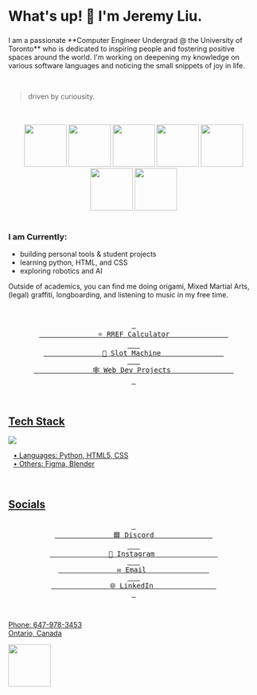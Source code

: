 <h1 style="font-size=1rem" align="left">What's up! 🤙 I'm Jeremy Liu.</h1>

###
<p align="left">I am a passionate **Computer Engineer Undergrad @ the University of Toronto** who is dedicated to inspiring people and fostering positive spaces around the world. I'm working on deepening my knowledge on various software languages and noticing the small snippets of joy in life.</p>

<br>

> driven by curiousity.

<br>

<br>

<div align=center>
  <img height="85" src="https://media0.giphy.com/media/v1.Y2lkPTc5MGI3NjExdjE5dW43dmpnd3JjZWI1bTZqNzJuMnV5bHdvb3ljaGFtOGt1NnFoYiZlcD12MV9pbnRlcm5hbF9naWZfYnlfaWQmY3Q9Zw/3o6gDYNNm8a2hfzTNe/giphy.gif" />
  <img height="85" src="https://media.giphy.com/media/v1.Y2lkPTc5MGI3NjExNzBndHhrNDE3MWdzNnpra2dqYTNmbWhtbDQ0eWJoc3pwZW9ibXk1MCZlcD12MV9naWZzX3NlYXJjaCZjdD1n/Vnx2q8TqSgANO/giphy.gif" />
  <img height="85" src="https://media.giphy.com/media/v1.Y2lkPWVjZjA1ZTQ3bW5ibmltc3VyZ3U3Z3RicXI0aXRtZGN5ODJnZDdwcGw2bDd2ZGgxMiZlcD12MV9naWZzX3NlYXJjaCZjdD1n/5q0vuzuV8G1F5KkQR9/giphy.gif" />
  <img height="85" src="https://media4.giphy.com/media/v1.Y2lkPTc5MGI3NjExZ3F4eWpmZ3I0ZW82Nm0ydW9oc2t0N3J1Z201NTYwZ2JqankzZWRxcCZlcD12MV9pbnRlcm5hbF9naWZfYnlfaWQmY3Q9Zw/3o85xnzKRosimrkVCo/giphy.gif" />
  <img height="85" src="https://media.giphy.com/media/v1.Y2lkPWVjZjA1ZTQ3cW04OHh3ZDVwY2hoMHN0bmtoYXNsOTVrejZnN25yd29zZDkycGZyNiZlcD12MV9naWZzX3NlYXJjaCZjdD1n/Je7iCSTY30Q6MILJnq/giphy.gif" />
  <img height="85" src="https://media.giphy.com/media/v1.Y2lkPTc5MGI3NjExdDI0Z2xlaGJxem5jMXl4Nzl4dmN4aXU0b241OGZsbmlzYzM0cW9xMSZlcD12MV9naWZzX3NlYXJjaCZjdD1n/LiYRu84SSpX8yLBx4b/giphy.gif" />
  <img height="85" src="https://media2.giphy.com/media/v1.Y2lkPTc5MGI3NjExd2lnemxsc2Y2ZDZvZjV2bnAyc2l2MjE0ZXp4Z3Y1dXJoc3RieDlsdiZlcD12MV9pbnRlcm5hbF9naWZfYnlfaWQmY3Q9Zw/eEPOKUG3lg1gTiQmLl/giphy.gif" />
  
</div>

<br>

### I am Currently:

- building personal tools & student projects
- learning python, HTML, and CSS
- exploring robotics and AI

<p align="left">Outside of academics, you can find me doing origami, Mixed Martial Arts, (legal) graffiti, longboarding, and listening to music in my free time.</p> <br>

<p align="center">
  <a href="https://github.com/Jeremyliu-621/RREF-calculator">
    <kbd> <br>                                                                                                                                                                                                                                                                                                                                                                                                                                                                                                                                                                                                                                                                                                                                                                                                                                                                                                                                                                                                                                                                                                                                                                                                                                                                                                                                                                                                                                                                                        ⭐ RREF Calculator                                                                                                                                                                                                                                                                                                                                                                                                                                                                                                                                                                                                                                                                                                                                                                                                                                                                                                                                                                                                                                                                                                                                                                                                                                                                                                                                                                                                                                                                                        
      <br> 
    </kbd>
  </a>
  <a href="https://github.com/Jeremyliu-621/Slot-Machine">
    <kbd> <br>                                                                                                                                                                                                                                                                                                                                                                                                                                                                                                                                                                                                                                                                                                                                                                                                                                                                                                                                                                                                                                                                                                                                                                                                                                                                                                                                                                                                                                                                                        🎰 Slot Machine                                                                                                                                                                                                                                                                                                                                                                                                                                                                                                                                                                                                                                                                                                                                                                                                                                                                                                                                                                                                                                                                                                                                                                                                                                                                                                                                                                                                                                                                                        
      <br> 
    </kbd>
  </a>
  <a href="https://github.com/Jeremyliu-621/Web-Dev-Projects">
    <kbd> <br>                                                                                                                                                                                                                                                                                                                                                                                                                                                                                                                                                                                                                                                                                                                                                                                                                                                                                                                                                                                                                                                                                                                                                                                                                                                                                                                                                                                                                                                                                        🕸️ Web Dev Projects                                                                                                                                                                                                                                                                                                                                                                                                                                                                                                                                                                                                                                                                                                                                                                                                                                                                                                                                                                                                                                                                                                                                                                                                                                                                                                                                                                                                                                                                                        
      <br> 
    </kbd>
</p>

<br>

###

<h3 align="left"></h3>

###

<h2 align="left">Tech Stack</h2>

<p align="left">
  <img src="https://skillicons.dev/icons?i=python,html,css,git,vscode,figma,blender" />
</p>

<p align="left" style="margin-left: 10px;">• Languages: Python, HTML5, CSS<br>• Others: Figma, Blender</p>

<br>

###

<h2 align="left">Socials</h2>

###

<p align="center">
  <a href="https://discordapp.com/users/613742496924565514">
    <kbd> <br>                                                                                                                                                                                                                                                                                                                                                                                                                                                                                                                                                                                                                                                                                                                                                                                                                                                                                                                                                                                                                                                                                                                                                                                                                                                                                                                                                                                                                                                                                        🟦 Discord                                                                                                                                                                                                                                                                                                                                                                                                                                                                                                                                                                                                                                                                                                                                                                                                                                                                                                                                                                                                                                                                                                                                                                                                                                                                                                                                                                                                                                                                                        
      <br> 
    </kbd>
  </a>
  <a href="https://www.instagram.com/jeremyliu.621/">
    <kbd> <br>                                                                                                                                                                                                                                                                                                                                                                                                                                                                                                                                                                                                                                                                                                                                                                                                                                                                                                                                                                                                                                                                                                                                                                                                                                                                                                                                                                                                                                                                                        🍎 Instagram                                                                                                                                                                                                                                                                                                                                                                                                                                                                                                                                                                                                                                                                                                                                                                                                                                                                                                                                                                                                                                                                                                                                                                                                                                                                                                                                                                                                                                                                                        
      <br> 
    </kbd>
  </a>
   <a href="mailto:jeremyliu621@gmail.com">
    <kbd> <br>                                                                                                                                                                                                                                                                                                                                                                                                                                                                                                                                                                                                                                                                                                                                                                                                                                                                                                                                                                                                                                                                                                                                                                                                                                                                                                                                                                                                                                                                                       ✉️ Email                                                                                                                                                                                                                                                                                                                                                                                                                                                                                                                                                                                                                                                                                                                                                                                                                                                                                                                                                                                                                                                                                                                                                                                                                                                                                                                                                                                                                                                                                        
      <br> 
    </kbd>
  </a>
  <a href="https://www.linkedin.com/in/jmyl/">
    <kbd> <br>                                                                                                                                                                                                                                                                                                                                                                                                                                                                                                                                                                                                                                                                                                                                                                                                                                                                                                                                                                                                                                                                                                                                                                                                                                                                                                                                                                                                                                                                                        🌐 LinkedIn                                                                                                                                                                                                                                                                                                                                                                                                                                                                                                                                                                                                                                                                                                                                                                                                                                                                                                                                                                                                                                                                                                                                                                                                                                                                                                                                                                                                                                                                                        
      <br> 
    </kbd>
</p>

<br>

<p align="left">Phone: 647-978-3453<br>Ontario, Canada</p>

  <img height="85" src="https://media4.giphy.com/media/v1.Y2lkPTc5MGI3NjExcnZwY25waXZ0bWliY3luenphanFvZGt6NXN6aWlmajZucWpnazNrbiZlcD12MV9pbnRlcm5hbF9naWZfYnlfaWQmY3Q9Zw/7vDoUoDZHoUQxMPkd7/giphy.gif" />


